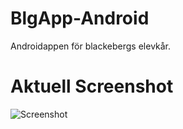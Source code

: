 BlgApp-Android
==============

Androidappen för blackebergs elevkår.

Aktuell Screenshot
==================
![Screenshot](http://johnthedaniel.github.io/BlgApp-Android/screenshot.png)
